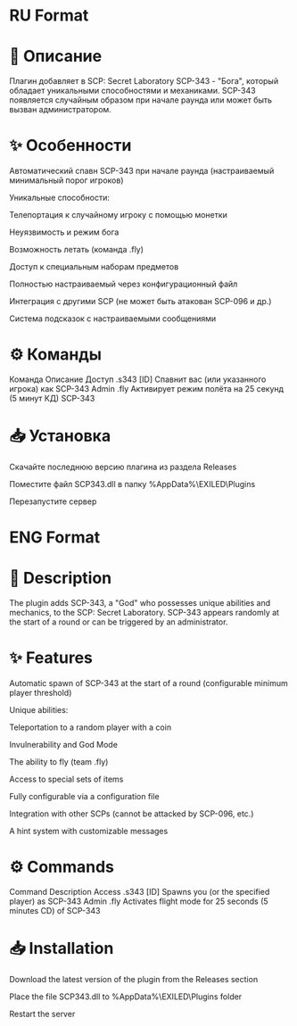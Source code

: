 # RU Format

# 📖 Описание
Плагин добавляет в SCP: Secret Laboratory SCP-343 - "Бога", который обладает уникальными способностями и механиками. SCP-343 появляется случайным образом при начале раунда или может быть вызван администратором.

# ✨ Особенности
Автоматический спавн SCP-343 при начале раунда (настраиваемый минимальный порог игроков)

Уникальные способности:

Телепортация к случайному игроку с помощью монетки

Неуязвимость и режим бога

Возможность летать (команда .fly)

Доступ к специальным наборам предметов

Полностью настраиваемый через конфигурационный файл

Интеграция с другими SCP (не может быть атакован SCP-096 и др.)

Система подсказок с настраиваемыми сообщениями

# ⚙️ Команды
Команда	Описание	Доступ
.s343 [ID]	Спавнит вас (или указанного игрока) как SCP-343	Admin
.fly	Активирует режим полёта на 25 секунд (5 минут КД)	SCP-343

# 📥 Установка
Скачайте последнюю версию плагина из раздела Releases

Поместите файл SCP343.dll в папку %AppData%\EXILED\Plugins

Перезапустите сервер


# ENG Format

# 📖 Description
The plugin adds SCP-343, a "God" who possesses unique abilities and mechanics, to the SCP: Secret Laboratory. SCP-343 appears randomly at the start of a round or can be triggered by an administrator.

# ✨ Features
Automatic spawn of SCP-343 at the start of a round (configurable minimum player threshold)

Unique abilities:

Teleportation to a random player with a coin

Invulnerability and God Mode

The ability to fly (team .fly)

Access to special sets of items

Fully configurable via a configuration file

Integration with other SCPs (cannot be attacked by SCP-096, etc.)

A hint system with customizable messages

# ⚙️ Commands
Command Description Access
.s343 [ID]	Spawns you (or the specified player) as SCP-343 Admin
.fly Activates flight mode for 25 seconds (5 minutes CD) of SCP-343

# 📥 Installation
Download the latest version of the plugin from the Releases section

Place the file SCP343.dll to %AppData%\EXILED\Plugins folder

Restart the server
